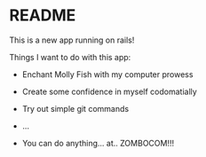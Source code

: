 # README

This is a new app running on rails!

Things I want to do with this app:

* Enchant Molly Fish with my computer prowess

* Create some confidence in myself codomatially

* Try out simple git commands

* ...

* You can do anything... at.. ZOMBOCOM!!!